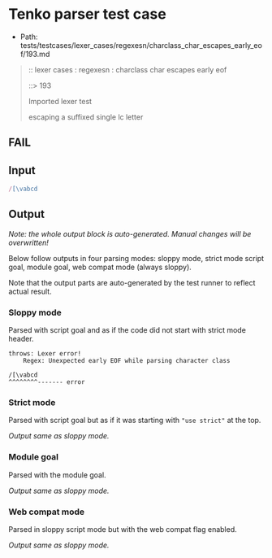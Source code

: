 # Tenko parser test case

- Path: tests/testcases/lexer_cases/regexesn/charclass_char_escapes_early_eof/193.md

> :: lexer cases : regexesn : charclass char escapes early eof
>
> ::> 193
>
> Imported lexer test
>
> escaping a suffixed single lc letter

## FAIL

## Input

`````js
/[\vabcd
`````

## Output

_Note: the whole output block is auto-generated. Manual changes will be overwritten!_

Below follow outputs in four parsing modes: sloppy mode, strict mode script goal, module goal, web compat mode (always sloppy).

Note that the output parts are auto-generated by the test runner to reflect actual result.

### Sloppy mode

Parsed with script goal and as if the code did not start with strict mode header.

`````
throws: Lexer error!
    Regex: Unexpected early EOF while parsing character class

/[\vabcd
^^^^^^^^------- error
`````

### Strict mode

Parsed with script goal but as if it was starting with `"use strict"` at the top.

_Output same as sloppy mode._

### Module goal

Parsed with the module goal.

_Output same as sloppy mode._

### Web compat mode

Parsed in sloppy script mode but with the web compat flag enabled.

_Output same as sloppy mode._
